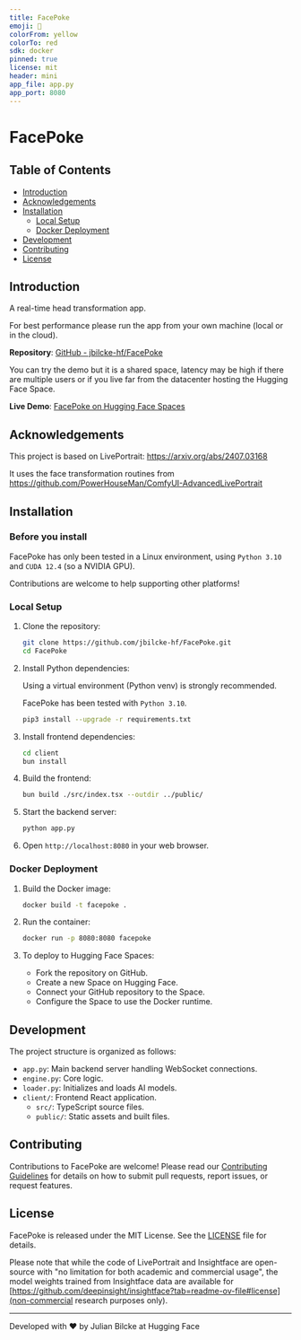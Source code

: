 ```yaml
---
title: FacePoke
emoji: 💬
colorFrom: yellow
colorTo: red
sdk: docker
pinned: true
license: mit
header: mini
app_file: app.py
app_port: 8080
---
```


# FacePoke

## Table of Contents

- [Introduction](#introduction)
- [Acknowledgements](#acknowledgements)
- [Installation](#installation)
  - [Local Setup](#local-setup)
  - [Docker Deployment](#docker-deployment)
- [Development](#development)
- [Contributing](#contributing)
- [License](#license)

## Introduction

A real-time head transformation app.

For best performance please run the app from your own machine (local or in the cloud).

**Repository**: [GitHub - jbilcke-hf/FacePoke](https://github.com/jbilcke-hf/FacePoke)

You can try the demo but it is a shared space, latency may be high if there are multiple users or if you live far from the datacenter hosting the Hugging Face Space.

**Live Demo**: [FacePoke on Hugging Face Spaces](https://huggingface.co/spaces/jbilcke-hf/FacePoke)

## Acknowledgements

This project is based on LivePortrait: https://arxiv.org/abs/2407.03168

It uses the face transformation routines from https://github.com/PowerHouseMan/ComfyUI-AdvancedLivePortrait

## Installation

### Before you install

FacePoke has only been tested in a Linux environment, using `Python 3.10` and `CUDA 12.4` (so a NVIDIA GPU).

Contributions are welcome to help supporting other platforms!

### Local Setup

1. Clone the repository:
   ```bash
   git clone https://github.com/jbilcke-hf/FacePoke.git
   cd FacePoke
   ```

2. Install Python dependencies:

   Using a virtual environment (Python venv) is strongly recommended.

   FacePoke has been tested with `Python 3.10`.

   ```bash
   pip3 install --upgrade -r requirements.txt
   ```

3. Install frontend dependencies:
   ```bash
   cd client
   bun install
   ```

4. Build the frontend:
   ```bash
   bun build ./src/index.tsx --outdir ../public/
   ```

5. Start the backend server:
   ```bash
   python app.py
   ```

6. Open `http://localhost:8080` in your web browser.

### Docker Deployment

1. Build the Docker image:
   ```bash
   docker build -t facepoke .
   ```

2. Run the container:
   ```bash
   docker run -p 8080:8080 facepoke
   ```

3. To deploy to Hugging Face Spaces:
   - Fork the repository on GitHub.
   - Create a new Space on Hugging Face.
   - Connect your GitHub repository to the Space.
   - Configure the Space to use the Docker runtime.

## Development

The project structure is organized as follows:

- `app.py`: Main backend server handling WebSocket connections.
- `engine.py`: Core logic.
- `loader.py`: Initializes and loads AI models.
- `client/`: Frontend React application.
  - `src/`: TypeScript source files.
  - `public/`: Static assets and built files.

## Contributing

Contributions to FacePoke are welcome! Please read our [Contributing Guidelines](CONTRIBUTING.md) for details on how to submit pull requests, report issues, or request features.

## License

FacePoke is released under the MIT License. See the [LICENSE](LICENSE) file for details.

Please note that while the code of LivePortrait and Insightface are open-source with "no limitation for both academic and commercial usage", the model weights trained from Insightface data are available for [https://github.com/deepinsight/insightface?tab=readme-ov-file#license](non-commercial research purposes only).

---

Developed with ❤️ by Julian Bilcke at Hugging Face
